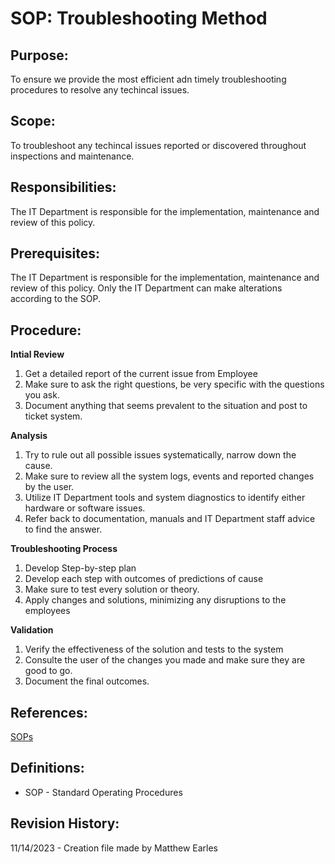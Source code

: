 # SOP: Troubleshooting Method

## Purpose:

To ensure we provide the most efficient adn timely troubleshooting procedures to resolve any techincal issues. 

## Scope:

To troubleshoot any techincal issues reported or discovered throughout inspections and maintenance.

## Responsibilities:

The IT Department is responsible for the implementation, maintenance and review of this policy.

## Prerequisites:

The IT Department is responsible for the implementation, maintenance and review of this policy. Only the IT Department can make alterations according to the SOP.

## Procedure:

**Intial Review**
1. Get a detailed report of the current issue from Employee
2. Make sure to ask the right questions, be very specific with the questions you ask.
3. Document anything that seems prevalent to the situation and post to ticket system.

**Analysis**
1. Try to rule out all possible issues systematically, narrow down the cause.
2. Make sure to review all the system logs, events and reported changes by the user.
3. Utilize IT Department tools and system diagnostics to identify either hardware or software issues.
4. Refer back to documentation, manuals and IT Department staff advice to find the answer.

**Troubleshooting Process**
1. Develop Step-by-step plan
2. Develop each step with outcomes of predictions of cause
3. Make sure to test every solution or theory.
4. Apply changes and solutions, minimizing any disruptions to the employees

**Validation**
1. Verify the effectiveness of the solution and tests to the system
2. Consulte the user of the changes you made and make sure they are good to go.
3. Document the final outcomes.

## References:

[SOPs](https://github.com/Argent-Daw/SOP-Topologies-Documentation/tree/main)

## Definitions:

* SOP - Standard Operating Procedures

## Revision History:

11/14/2023 - Creation file made by Matthew Earles
